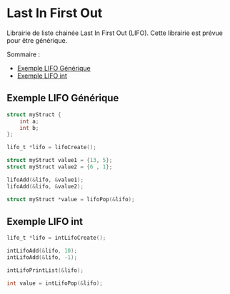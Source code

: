 # Last In First Out

Librairie de liste chainée Last In First Out (LIFO). Cette librairie est prévue pour être générique.

Sommaire :
- [Exemple LIFO Générique](#exemple-lifo-générique)
- [Exemple LIFO int](#exemple-lifo-int)


## Exemple LIFO Générique

```c
struct myStruct {
	int a;
	int b;
};

lifo_t *lifo = lifoCreate();

struct myStruct value1 = {13, 5};
struct myStruct value2 = {6 , 1};

lifoAdd(&lifo, &value1);
lifoAdd(&lifo, &value2);

struct myStruct *value = lifoPop(&lifo);
```

## Exemple LIFO int

```c
lifo_t *lifo = intLifoCreate();

intLifoAdd(&lifo, 10);
intLifoAdd(&lifo, -1);

intLifoPrintList(&lifo);

int value = intLifoPop(&lifo);
```
